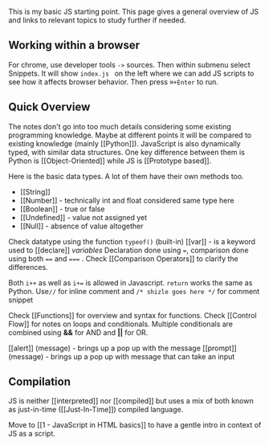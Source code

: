 This is my basic JS starting point. This page gives a general overview of JS and links to relevant topics to study further if needed.
## Working within a browser

For chrome, use developer tools `->` sources. Then within submenu select Snippets. It will show `index.js `  on the left where we can add JS scripts to see how it affects browser behavior. Then press `⌘+Enter` to run.

## Quick Overview

The notes don't go into too much details considering some existing programming knowledge. Maybe at different points it will be compared to existing knowledge (mainly [[Python]]). JavaScript is also dynamically typed, with similar data structures. One key difference between them is Python is [[Object-Oriented]] while JS is [[Prototype based]]. 

Here is the basic data types. A lot of them have their own methods too.
- [[String]]
- [[Number]] - technically int and float considered same type here
- [[Boolean]] - true or false
- [[Undefined]] - value not assigned yet
- [[Null]] - absence of value altogether

Check datatype using the function  `typeof()` (built-in)
[[var]] - is a keyword used to [[declare]] *variables* 
Declaration done using `=`, comparison done using both `==` and `===` . Check [[Comparison Operators]] to clarify the differences.


Both `i++` as well as `i+=` is allowed in Javascript. 
`return` works the same as Python.
Use`//` for inline comment and `/* shizle goes here */` for comment snippet

Check [[Functions]] for overview and syntax for functions.
Check [[Control Flow]] for notes on loops and conditionals.
Multiple conditionals are combined using **&&** for AND and **||** for OR.

[[alert]] (message) -  brings up a pop up with the message
[[prompt]] (message) - brings up a pop up with message that can take an input 

## Compilation

JS is neither [[interpreted]] nor [[compiled]] but uses a mix of both known as just-in-time ([[Just-In-Time]]) compiled language.

Move to [[1 - JavaScript in HTML basics]] to have a gentle intro in context of JS as a script.